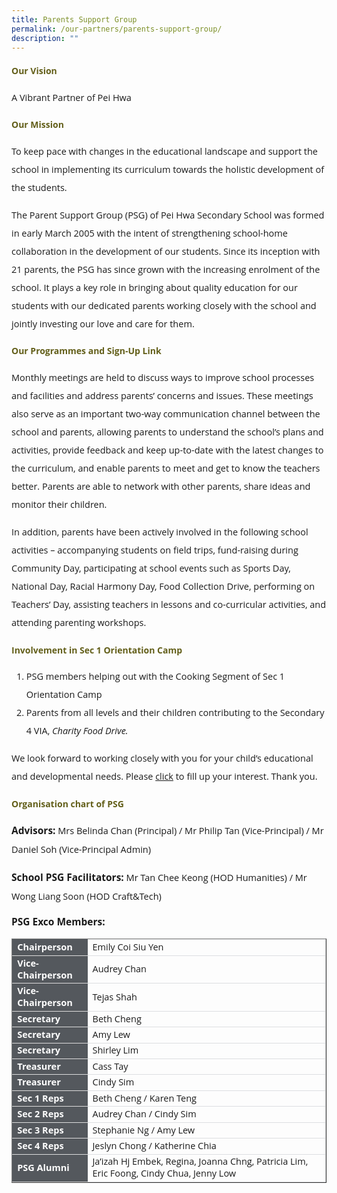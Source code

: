 ```yaml
---
title: Parents Support Group
permalink: /our-partners/parents-support-group/
description: ""
---
```

<h4 style="color:#635f1a;font-weight:bold;font-family:Open Sans;">Our Vision</h4>
<p style="font-size:14.5px; line-height:2;margin-top:15px; font-family:Open Sans">A Vibrant Partner of Pei Hwa</p>

<h4 style="color:#635f1a;font-weight:bold;font-family:Open Sans;">Our Mission</h4>
<p style="font-size:14.5px; line-height:2;margin-top:15px; font-family:Open Sans">To keep pace with changes in the educational landscape and support the school in implementing its curriculum towards the holistic development of the students.</p>

<p style="margin-top:15px;font-size:14.5px; line-height:2;font-family:Open Sans;">The Parent Support Group (PSG) of Pei Hwa Secondary School was formed in early March 2005 with the intent of strengthening school-home collaboration in the development of our students. Since its inception with 21 parents, the PSG has since grown with the increasing enrolment of the school. It plays a key role in bringing about quality education for our students with our dedicated parents working closely with the school and jointly investing our love and care for them.</p>

<h4 style="color:#635f1a;font-weight:bold;font-family:Open Sans;">Our Programmes and Sign-Up Link</h4>
<p style="font-size:14.5px; line-height:2;margin-top:15px; font-family:Open Sans">Monthly meetings are held to discuss ways to improve school processes and facilities and address parents&rsquo; concerns and issues. These meetings also serve as an important two-way communication channel between the school and parents, allowing parents to understand the school&rsquo;s plans and activities, provide feedback and keep up-to-date with the latest changes to the curriculum, and enable parents to meet and get to know the teachers better. Parents are able to network with other parents, share ideas and monitor their children.</p>

<p style="margin-top:15px;font-size:14.5px; line-height:2;font-family:Open Sans;">In addition, parents have been actively involved in the following school activities &ndash; accompanying students on field trips, fund-raising during Community Day, participating at school events such as Sports Day, National Day, Racial Harmony Day, Food Collection Drive, performing on Teachers&rsquo; Day, assisting teachers in lessons and co-curricular activities, and attending parenting workshops.</p>

<h4 style="color:#635f1a;font-weight:bold;font-family:Open Sans;">Involvement in Sec 1 Orientation Camp</h4>

<ol style="margin-top:5px;">
<li style="font-size:14.5px; line-height:2;font-family:Open Sans;">PSG members helping out with the Cooking Segment of Sec 1 Orientation Camp</li>
<li style="font-size:14.5px; line-height:2;font-family:Open Sans;">Parents from all levels and their children contributing to the Secondary 4 VIA,&nbsp;<em style="font-family:Open Sans;">Charity Food Drive.</em></li>
</ol>

<p style="margin-top:15px;font-size:14.5px; line-height:2;font-family:Open Sans;">We look forward to working closely with you for your child&rsquo;s educational and developmental needs. Please&nbsp;<a href="https://form.gov.sg/#!/5f9bba9c64cfc100117b204f" style="font-family:Open Sans;">click</a>&nbsp;to fill up your interest. Thank you.</p>

<h4 style="color:#635f1a;font-weight:bold;font-family:Open Sans;">Organisation chart of PSG</h4>
<p style="font-size:14.5px; line-height:2;margin-top:15px; font-family:Open Sans"><strong style="margin-top:15px;font-size:15.5px;font-family:Open Sans;">Advisors:</strong>&nbsp;Mrs Belinda Chan&nbsp;(Principal) / Mr Philip Tan (Vice-Principal) / Mr Daniel Soh (Vice-Principal Admin)</p>

<p style="margin-top:15px;font-size:14.5px; line-height:2;font-family:Open Sans;"><strong style="margin-top:15px;font-size:15.5px;font-family:Open Sans;">School PSG Facilitators:</strong>&nbsp;Mr Tan Chee Keong (HOD Humanities) / Mr Wong Liang Soon (HOD Craft&amp;Tech)</p>

<p style="margin-top:15px;font-size:15.5px;"><strong style="font-family:Open Sans;">PSG Exco Members:</strong></p>

<table border="1" style="width:100%;">
	<tbody>
		<tr>
			<td style="background-color: #54585d; font-weight: bold; font-size: 14.5px; border: 1px solid #54585d; color:white;border-bottom: 1px solid #dddddd;width:24%;font-family:Open Sans;">Chairperson</td>
			<td style="border: 1px solid #dddfe1;font-size: 14.5px;font-family:Open Sans;">Emily Coi Siu Yen</td>
		</tr>
		<tr>
			<td style="background-color: #54585d; font-weight: bold; font-size: 14.5px; border: 1px solid #54585d; color:white;border-bottom: 1px solid #dddddd;width:24%;font-family:Open Sans;">Vice-Chairperson</td>
			<td style="border: 1px solid #dddfe1;font-size: 14.5px;font-family:Open Sans;">Audrey Chan</td>
		</tr>
		<tr>
			<td style="background-color: #54585d; font-weight: bold; font-size: 14.5px; border: 1px solid #54585d; color:white;border-bottom: 1px solid #dddddd;width:24%;font-family:Open Sans;">Vice-Chairperson	</td>
			<td style="border: 1px solid #dddfe1;font-size: 14.5px;font-family:Open Sans;">Tejas Shah</td>
		</tr>
		<tr>
			<td style="background-color: #54585d; font-weight: bold; font-size: 14.5px; border: 1px solid #54585d; color:white;border-bottom: 1px solid #dddddd;width:24%;font-family:Open Sans;">Secretary	</td>
			<td style="border: 1px solid #dddfe1;font-size: 14.5px;font-family:Open Sans;">Beth Cheng</td>
		</tr>
		<tr>
			<td style="background-color: #54585d; font-weight: bold; font-size: 14.5px; border: 1px solid #54585d; color:white;border-bottom: 1px solid #dddddd;width:24%;font-family:Open Sans;">Secretary	</td>
			<td style="border: 1px solid #dddfe1;font-size: 14.5px;font-family:Open Sans;">Amy Lew</td>
		</tr>
		<tr>
			<td style="background-color: #54585d; font-weight: bold; font-size: 14.5px; border: 1px solid #54585d; color:white;border-bottom: 1px solid #dddddd;width:24%;font-family:Open Sans;">Secretary	</td>
			<td style="border: 1px solid #dddfe1;font-size: 14.5px;font-family:Open Sans;">Shirley Lim</td>
		</tr>
		<tr>
			<td style="background-color: #54585d; font-weight: bold; font-size: 14.5px; border: 1px solid #54585d; color:white;border-bottom: 1px solid #dddddd;width:24%;font-family:Open Sans;">Treasurer	</td>
			<td style="border: 1px solid #dddfe1;font-size: 14.5px;font-family:Open Sans;">Cass Tay</td>
		</tr>
		<tr>
			<td style="background-color: #54585d; font-weight: bold; font-size: 14.5px; border: 1px solid #54585d; color:white;border-bottom: 1px solid #dddddd;width:24%;font-family:Open Sans;">Treasurer	</td>
			<td style="border: 1px solid #dddfe1;font-size: 14.5px;font-family:Open Sans;">Cindy Sim</td>
		</tr>
		<tr>
			<td style="background-color: #54585d; font-weight: bold; font-size: 14.5px; border: 1px solid #54585d; color:white;border-bottom: 1px solid #dddddd;width:24%;font-family:Open Sans;">Sec 1 Reps	</td>
			<td style="border: 1px solid #dddfe1;font-size: 14.5px;font-family:Open Sans;">Beth Cheng / Karen Teng</td>
		</tr>
		<tr>
			<td style="background-color: #54585d; font-weight: bold; font-size: 14.5px; border: 1px solid #54585d; color:white;border-bottom: 1px solid #dddddd;width:24%;font-family:Open Sans;">Sec 2 Reps</td>
			<td style="border: 1px solid #dddfe1;font-size: 14.5px;font-family:Open Sans;">Audrey Chan / Cindy Sim</td>
		</tr>
		<tr>
			<td style="background-color: #54585d; font-weight: bold; font-size: 14.5px; border: 1px solid #54585d; color:white;border-bottom: 1px solid #dddddd;width:24%;font-family:Open Sans;">Sec 3 Reps	</td>
			<td style="border: 1px solid #dddfe1;font-size: 14.5px;font-family:Open Sans;">Stephanie Ng / Amy Lew</td>
		</tr>
		<tr>
			<td style="background-color: #54585d; font-weight: bold; font-size: 14.5px; border: 1px solid #54585d; color:white;border-bottom: 1px solid #dddddd;width:24%;font-family:Open Sans;">Sec 4 Reps	</td>
			<td style="border: 1px solid #dddfe1;font-size: 14.5px;font-family:Open Sans;">Jeslyn Chong / Katherine Chia</td>
		</tr>
		<tr>
			<td style="background-color: #54585d; font-weight: bold; font-size: 14.5; border: 1px solid #54585d; color:white;border-bottom: 1px solid #dddddd;width:24%;font-family:Open Sans;">PSG Alumni	</td>
			<td style="border: 1px solid #dddfe1;font-size: 14.5px;font-family:Open Sans;">Ja’izah Hj Embek, Regina, Joanna Chng, Patricia Lim, Eric Foong, Cindy Chua, Jenny Low</td>
		</tr>
		
</tbody>
	</table>